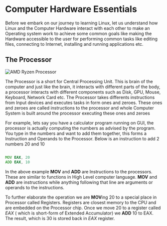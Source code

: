 # Computer Hardware Essentials

Before we embark on our journey to learning Linux, let us understand how Linux and the Computer Hardware interact with each other to make an Operating system work to achieve some common goals like making the Hardware accessible to the user for performing common tasks like editing files, connecting to Internet, installing and running applications etc.


## The Processor

![AMD Ryzen Processor](https://drive.google.com/file/d/1j7dZ1Jfh6-6GcgunGdfA-jAcl3xPGUCM/view)


The Processor is a short for Central Processing Unit. This is brain of the computer and just like the brain, it interacts with different parts of the body, a processor interacts with different components such  as Disk, GPU, Mouse, Keyboard, Network Card etc. The Processor takes differents instructions from Input devices and executes tasks in form ones and zeroes. These ones and zeroes are called instructions to the processor and whole Computer System is built around the processor executing these ones and zeroes


For example, lets say you have a calculator program running on GUI, the processor is actually computing the numbers as advised by the program. You type in the numbers and want to add them together, this forms a Instruction and Operands to the Processor. Below is an instruction to add 2 numbers 20 and 10

```asm

MOV EAX, 20
ADD EAX, 10

```

In the above example **MOV** and **ADD** are Instructions to the processors. These are similar to functions in High Level computer language. **MOV** and **ADD** are instructions while anything following that line are arguments or operands to the instructions.

To further elaborate the operation we are **MOV**ing 20 to a special place in Processor called Registers. Registers are closest memory to the CPU and are embedded on the Processor chip. Once we move 20 to a register called *EAX* ( which is short-form of Extended Accumulator) we **ADD** 10 to EAX. The result, which is 30 is stored back in *EAX* register.